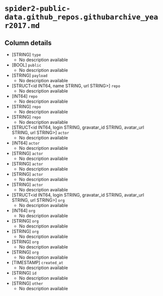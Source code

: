 # `spider2-public-data.github_repos.githubarchive_year2017.md`

## Column details

* [STRING]    `type`
  - No description available
* [BOOL]    `public`
  - No description available
* [STRING]    `payload`
  - No description available
* [STRUCT<id INT64, name STRING, url STRING>]    `repo`
  - No description available
* [INT64]    `repo`
  - No description available
* [STRING]    `repo`
  - No description available
* [STRING]    `repo`
  - No description available
* [STRUCT<id INT64, login STRING, gravatar_id STRING, avatar_url STRING, url STRING>]    `actor`
  - No description available
* [INT64]    `actor`
  - No description available
* [STRING]    `actor`
  - No description available
* [STRING]    `actor`
  - No description available
* [STRING]    `actor`
  - No description available
* [STRING]    `actor`
  - No description available
* [STRUCT<id INT64, login STRING, gravatar_id STRING, avatar_url STRING, url STRING>]    `org`
  - No description available
* [INT64]    `org`
  - No description available
* [STRING]    `org`
  - No description available
* [STRING]    `org`
  - No description available
* [STRING]    `org`
  - No description available
* [STRING]    `org`
  - No description available
* [TIMESTAMP]    `created_at`
  - No description available
* [STRING]    `id`
  - No description available
* [STRING]    `other`
  - No description available

